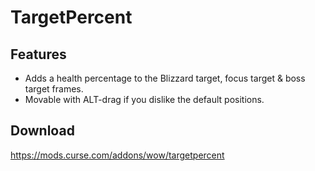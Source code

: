 # TargetPercent

## Features
* Adds a health percentage to the Blizzard target, focus target & boss target frames.
* Movable with ALT-drag if you dislike the default positions.

## Download
https://mods.curse.com/addons/wow/targetpercent